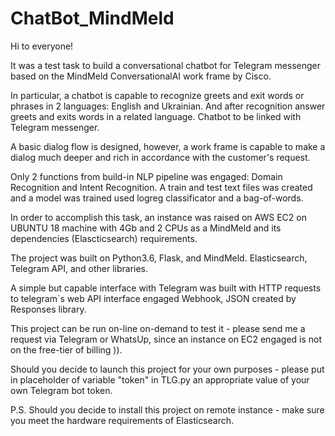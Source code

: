 # ChatBot_MindMeld
Hi to everyone!

It was a test task to build a conversational chatbot for Telegram messenger based on the MindMeld ConversationalAI work frame by Cisco.

In particular, a chatbot is capable to recognize greets and exit words or phrases in 2 languages: English and Ukrainian. And after recognition answer greets and exits words in a related language. Chatbot to be linked with Telegram messenger.

A basic dialog flow is designed, however, a work frame is capable to make a dialog much deeper and rich in accordance with the customer's request.

Only 2 functions from build-in NLP pipeline was engaged: Domain Recognition and Intent Recognition. A train and test text files was created and a model was trained used logreg classificator and a bag-of-words.

In order to accomplish this task, an instance was raised on AWS EC2 on UBUNTU 18 machine with 4Gb and 2 CPUs as a MindMeld and its dependencies (Elascticsearch) requirements.

The project was built on Python3.6, Flask, and MindMeld. Elasticsearch, Telegram API, and other libraries.

A simple but capable interface with Telegram was built with HTTP requests to telegram`s web API interface engaged Webhook, JSON created by Responses library.

This project can be run on-line on-demand to test it - please send me a request via Telegram or WhatsUp, since an instance on EC2 engaged is not on the free-tier of billing )).

Should you decide to launch this project for your own purposes - please put in placeholder of variable "token" in TLG.py an appropriate value of your own Telegram bot token.

P.S. Should you decide to install this project on remote instance - make sure you meet the hardware requirements of Elasticsearch.
